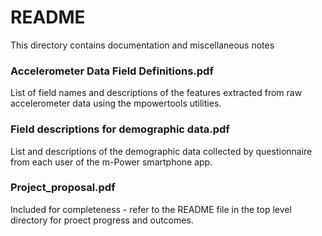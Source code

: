 # README

This directory contains documentation and miscellaneous notes

### Accelerometer Data Field Definitions.pdf
List of field names and descriptions of the features extracted from raw accelerometer data using the mpowertools utilities.

### Field descriptions for demographic data.pdf
List and descriptions of the demographic data collected by questionnaire from each user of the m-Power smartphone app.

### Project_proposal.pdf
Included for completeness - refer to the README file in the top level directory for proect progress and outcomes.
